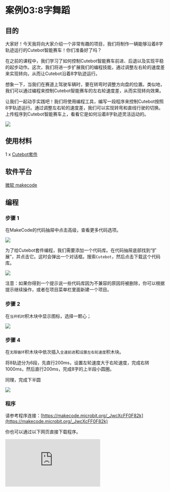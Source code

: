 ﻿---
sidebar_position: 6
sidebar_label: 8字舞蹈
---


# 案例03:8字舞蹈

## 目的

大家好！今天我将向大家介绍一个非常有趣的项目，我们将制作一辆能够沿着8字轨迹运行的Cutebot智能赛车！你们准备好了吗？

在之前的课程中，我们学习了如何控制Cutebot智能赛车前进、后退以及实现平稳的起步动作。这次，我们将进一步扩展我们的编程技能，通过调整左右轮的速度差来实现转向，从而让Cutebot沿着8字轨迹运行。

想象一下，当我们在赛道上驾驶车辆时，要在转弯时调整方向盘的位置。类似地，我们可以通过编程来控制Cutebot智能赛车的左右轮速度差，从而实现转向效果。

让我们一起动手实践吧！我们将使用编程工具，编写一段程序来控制Cutebot按照8字轨迹运行。通过调整左右轮的速度差，我们可以实现转弯和直线行驶的切换。上传程序到Cutebot智能赛车上，看看它是如何沿着8字轨迹灵活运动的。

![](https://wiki-media-ef.oss-cn-hongkong.aliyuncs.com/docs/microbit/microbit-smart-car/microbit-smart-cutebot/images/cutebot-case-03-01.png)

## 使用材料

1 x [Cutebot套件](https://item.taobao.com/item.htm?spm=a1z10.3-c-s.w4002-18602834180.23.78b86655ZP5Yg8&id=598365555295)

## 软件平台

[微软 makecode](https://makecode.microbit.org/#)

## 编程

### 步骤 1

在MakeCode的代码抽屉中点击高级，查看更多代码选项。

![](https://wiki-media-ef.oss-cn-hongkong.aliyuncs.com/docs/microbit/microbit-smart-car/microbit-smart-cutebot/images/cutebot-pk-1.png)

为了给Cutebot套件编程，我们需要添加一个代码库。在代码抽屉底部找到“扩展”，并点击它。这时会弹出一个对话框。搜索`Cutebot`，然后点击下载这个代码库。

![](https://wiki-media-ef.oss-cn-hongkong.aliyuncs.com/docs/microbit/microbit-smart-car/microbit-smart-cutebot/images/cutebot-pk-11.png)

注意：如果你得到一个提示说一些代码库因为不兼容的原因将被删除，你可以根据提示继续操作，或者在项目菜单栏里面新建一个项目。

### 步骤 2

在`当开机时`积木块中显示图标，选择一颗心；

![](https://wiki-media-ef.oss-cn-hongkong.aliyuncs.com/docs/microbit/microbit-smart-car/microbit-smart-cutebot/images/case_03_01.png)

### 步骤 4

在`无限循环`积木块中依次插入`全速前进`和`设置左右轮速度`积木块。

将8轨迹分为6段，先直行200ms，设置左轮速度大于右轮速度，完成右转1000ms，然后直行200ms，完成8字的上半段小圆圈。

同理，完成下半圆

![](https://wiki-media-ef.oss-cn-hongkong.aliyuncs.com/docs/microbit/microbit-smart-car/microbit-smart-cutebot/images/case_03_02.png)

### 程序

请参考程序连接：[https://makecode.microbit.org/_JwcXcFF0F82k](https://makecode.microbit.org/_JwcXcFF0F82k)

你也可以通过以下网页直接下载程序。

<div
    style={{
        position: 'relative',
        paddingBottom: '60%',
        overflow: 'hidden',
    }}
>
    <iframe
        src="https://makecode.microbit.org/_JwcXcFF0F82k"
        frameborder="0"
        sandbox="allow-popups allow-forms allow-scripts allow-same-origin"
        style={{
            position: 'absolute',
            width: '100%',
            height: '100%',
        }}
    />
</div>
---

## 结论

小车以8字的轨迹行进。

![](https://wiki-media-ef.oss-cn-hongkong.aliyuncs.com/docs/microbit/microbit-smart-car/microbit-smart-cutebot/images/cutebot-case-03.gif)

## 思考
---
如果想要让小车以一个正方形轨迹行驶，如何编程。



## 常见问题
---
## 相关阅读
---
